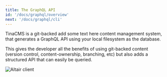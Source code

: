 ```yaml
---
title: The GraphQL API
id: '/docs/graphql/overview'
next: '/docs/graphql/cli'
---
```


TinaCMS is a git-backed add some text here content management system, that generates a GraphQL API using your local filesystem as the database.

This gives the developer all the benefits of using git-backed content (version control, content-ownership, branching, etc) but also adds a structured API that can easily be queried.

![Altair client](https://res.cloudinary.com/forestry-demo/image/upload/v1645712822/tina-io/docs/altair_doc.gif)
